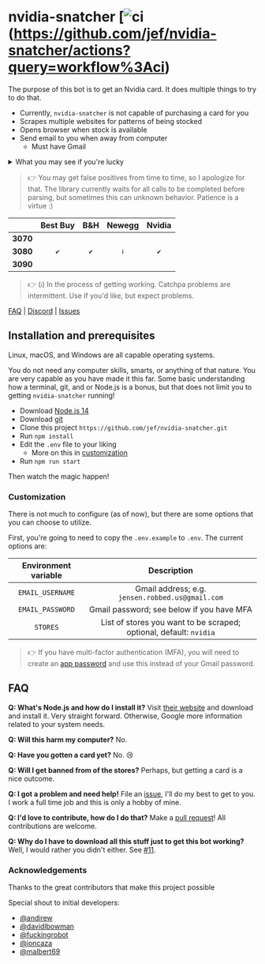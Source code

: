 # nvidia-snatcher [![ci](https://github.com/jef/nvidia-snatcher/workflows/ci/badge.svg)(https://github.com/jef/nvidia-snatcher/actions?query=workflow%3Aci)

The purpose of this bot is to get an Nvidia card. It does multiple things to try to do that.

- Currently, `nvidia-snatcher` is not capable of purchasing a card for you
- Scrapes multiple websites for patterns of being stocked
- Opens browser when stock is available
- Send email to you when away from computer
    - Must have Gmail

<details>
<summary>What you may see if you're lucky</summary>

```sh
2020-09-18T07:06:28.535Z info :: ✖ [nvidia] nvidia founders edition is still out of stock
2020-09-18T07:06:31.241Z info :: ✖ [nvidia] nvidia founders edition is still out of stock
2020-09-18T07:06:34.212Z info :: ✖ [bestbuy] nvidia founder edition is still out of stock
2020-09-18T07:06:39.878Z info :: ✖ [bandh] gigabyte black is still out of stock
2020-09-18T07:06:43.236Z info :: ✖ [bestbuy] gigabyte black is still out of stock
2020-09-18T07:06:43.318Z info :: ↗ trying stores again
2020-09-18T07:06:43.318Z info :: 🚀🚀🚀 [nvidia] nvidia founders edition IN STOCK 🚀🚀🚀
2020-09-18T07:06:43.318Z info :: https://store.nvidia.com/store/nvidia/en_US/buy/productID.5438481700/clearCart.yes/nextPage.QuickBuyCartPage
```

</details>

> :point_right: You may get false positives from time to time, so I apologize for that. The library currently waits for all calls to be completed before parsing, but sometimes this can unknown behavior. Patience is a virtue :)

| | **Best Buy** | **B&H** | **Newegg** | **Nvidia** |
|:---:|:---:|:---:|:---:|:---:|
| **3070**|  |  |  |  |
| **3080** | `✔` | `✔` | `ℹ` | `✔` |
| **3090** |  |  |  |  |

> :point_right: (`ℹ`) In the process of getting working. Catchpa problems are intermittent. Use if you'd like, but expect problems.

[FAQ](#FAQ) | [Discord](https://discord.gg/3duFzwk) | [Issues](https://github.com/jef/nvidia-snatcher/issues)

## Installation and prerequisites

Linux, macOS, and Windows are all capable operating systems.

You do not need any computer skills, smarts, or anything of that nature. You are very capable as you have made it this far. Some basic understanding how a terminal, git, and or Node.js is a bonus, but that does not limit you to getting `nvidia-snatcher` running!

- Download [Node.js 14](https://nodejs.org/en/)
- Download [git](https://git-scm.com/)
- Clone this project `https://github.com/jef/nvidia-snatcher.git`
- Run `npm install`
- Edit the `.env` file to your liking
    - More on this in [customization](#Customization)
- Run `npm run start`

Then watch the magic happen!

### Customization

There is not much to configure (as of now), but there are some options that you can choose to utilize.

First, you're going to need to copy the `.env.example` to `.env`. The current options are:

| **Environment variable** | **Description** |
|:---:|:---:|
| `EMAIL_USERNAME` | Gmail address; e.g. `jensen.robbed.us@gmail.com` |
| `EMAIL_PASSWORD` | Gmail password; see below if you have MFA |
| `STORES` | List of stores you want to be scraped; optional, default: `nvidia` |

> :point_right: If you have multi-factor authentication (MFA), you will need to create an [app password](https://myaccount.google.com/apppasswords) and use this instead of your Gmail password.

## FAQ

**Q: What's Node.js and how do I install it?** Visit [their website](https://nodejs.org/en/) and download and install it. Very straight forward. Otherwise, Google more information related to your system needs.

**Q: Will this harm my computer?** No.

**Q: Have you gotten a card yet?** No. :cry:

**Q: Will I get banned from of the stores?** Perhaps, but getting a card is a nice outcome.

**Q: I got a problem and need help!** File an [issue](https://github.com/jef/nvidia-snatcher/issues/new/choose), I'll do my best to get to you. I work a full time job and this is only a hobby of mine.

**Q: I'd love to contribute, how do I do that?** Make a [pull request](https://github.com/jef/nvidia-snatcher/pulls?q=is%3Apr+is%3Aopen+sort%3Aupdated-desc)! All contributions are welcome.

**Q: Why do I have to download all this stuff just to get this bot working?** Well, I would rather you didn't either. See [#11](https://github.com/jef/nvidia-snatcher/issues/11).

### Acknowledgements

Thanks to the great contributors that make this project possible

Special shout to initial developers:

- [@andirew](https://github.com/andirew)
- [@davidlbowman](https://github.com/davidlbowman)
- [@fuckingrobot](https://github.com/fuckingrobot)
- [@ioncaza](https://github.com/IonCaza)
- [@malbert69](https://github.com/malbert69)
